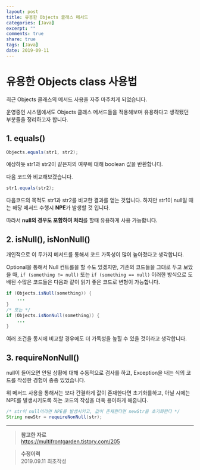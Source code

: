 ```yaml
---
layout: post
title: 유용한 Objects 클래스 메서드
categories: [Java]
excerpt: ""
comments: true
share: true
tags: [Java]
date: 2019-09-11
---
```


# 유용한 Objects class 사용법

최근 Objects 클래스의 메서드 사용을 자주 마주치게 되었습니다.

운영중인 시스템에서도 Objects 클래스 메서드들을 적용해보며 유용하다고 생각됐던 부분들을 정리하고자 합니다.

## 1. equals()

```java
Objects.equals(str1, str2);
```
예상하듯 str1과 str2이 같은지의 여부에 대해 boolean 값을 반환합니다.

다음 코드와 비교해보겠습니다.

```java
str1.equals(str2);
```

다음코드의 목적도 str1과 str2를 비교한 결과를 얻는 것입니다.
하지만 str1이 null일 때는 해당 메서드 수행시 **NPE**가 발생할 것 입니다.

따라서 **null의 경우도 포함하여 처리**를 할때 유용하게 사용 가능합니다.

## 2. isNull(), isNonNull()

개인적으로 이 두가지 메서드를 통해서 코드 가독성이 많이 높아졌다고 생각합니다.

Optional을 통해서 Null 컨트롤을 할 수도 있겠지만, 기존의 코드들을 그대로 두고 보았을 때, `if (something != null)` 또는 `if (something == null)` 이러한 방식으로 도배된 수많은 코드들은 다음과 같이 읽기 좋은 코드로 변형이 가능합니다.

```java
if (Objects.isNull(something)) {
    ...
}
/* 또는 */
if (Objects.isNonNull(something)) {
    ...
}
```

여러 조건을 동시에 비교할 경우에도 더 가독성을 높힐 수 있을 것이라고 생각합니다.

## 3. requireNonNull()

null이 들어오면 안될 상황에 대해 수동적으로 검사를 하고, Exception을 내는 식의 코드를 작성한 경험이 종종 있었습니다.

위 메서드 사용을 통해서는 보다 간결하게 값이 존재한다면 초기화를하고, 아닐 시에는 NPE를 발생시키도록 하는 코드의 작성을 더욱 용이하게 해줍니다.

```java
/* str이 null이라면 NPE를 발생시키고, 값이 존재한다면 newStr을 초기화한다 */
String newStr = requireNonNull(str);
```

___

>**참고한 자료**  
https://multifrontgarden.tistory.com/205

>**수정이력**  
2019.09.11 최초작성